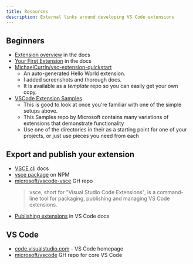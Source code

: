 ```yaml
---
title: Resources
description: External links around developing VS Code extensions
---
```


## Beginners

- [Extension overview](https://code.visualstudio.com/api) in the docs
- [Your First Extension](https://code.visualstudio.com/api/get-started/your-first-extension) in the docs
- [MichaelCurrin/vsc-extension-quickstart](https://github.com/MichaelCurrin/vsc-extension-quickstart)
    - An auto-generated Hello World extension.
    - I added screenshots and thorough docs.
    - It is available as a _template_ repo so you can easily get your own copy.
- [VSCode Extension Samples](https://github.com/microsoft/vscode-extension-samples)
    - This is good to look at once you're familiar with one of the simple setups above.
    - This Samples repo by Microsoft contains many variations of extensions that demonstrate functionality
    - Use one of the directories in their as a starting point for one of your projects, or just use pieces you need from each

## Export and publish your extension

- [VSCE cli](https://vscode-docs.readthedocs.io/en/latest/tools/vscecli/) docs
- [vsce package](https://www.npmjs.com/package/vsce) on NPM
- [microsoft/vscode-vsce](https://github.com/microsoft/vscode-vsce) GH repo
    > vsce, short for "Visual Studio Code Extensions", is a command-line tool for packaging, publishing and managing VS Code extensions.
- [Publishing extensions](https://code.visualstudio.com/api/working-with-extensions/publishing-extension) in VS Code docs

## VS Code

- [code.visualstudio.com](https://code.visualstudio.com/) - VS Code homepage
- [microsoft/vscode](https://github.com/microsoft/vscode) GH repo for core VS Code
